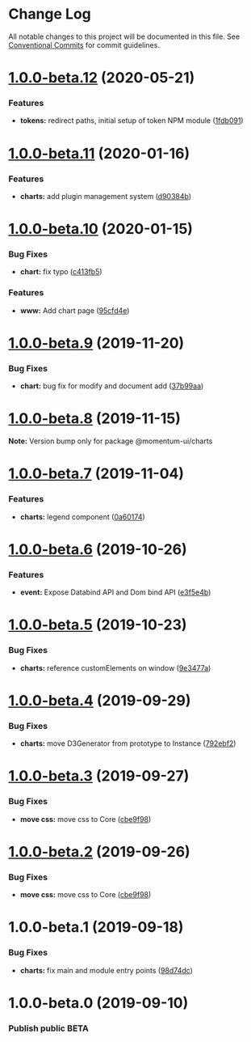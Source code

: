 # Change Log

All notable changes to this project will be documented in this file.
See [Conventional Commits](https://conventionalcommits.org) for commit guidelines.

# [1.0.0-beta.12](https://github.com/momentum-design/momentum-ui/compare/@momentum-ui/charts@1.0.0-beta.11...@momentum-ui/charts@1.0.0-beta.12) (2020-05-21)


### Features

* **tokens:** redirect paths, initial setup of token NPM module ([1fdb091](https://github.com/momentum-design/momentum-ui/commit/1fdb09137b6b986d4ebc4077596ac13d7a7fd9cc))





# [1.0.0-beta.11](https://github.com/momentum-design/momentum-ui/compare/@momentum-ui/charts@1.0.0-beta.10...@momentum-ui/charts@1.0.0-beta.11) (2020-01-16)


### Features

* **charts:** add plugin management system ([d90384b](https://github.com/momentum-design/momentum-ui/commit/d90384b))





# [1.0.0-beta.10](https://github.com/momentum-design/momentum-ui/compare/@momentum-ui/charts@1.0.0-beta.9...@momentum-ui/charts@1.0.0-beta.10) (2020-01-15)


### Bug Fixes

* **chart:** fix typo ([c413fb5](https://github.com/momentum-design/momentum-ui/commit/c413fb5))


### Features

* **www:** Add chart page ([95cfd4e](https://github.com/momentum-design/momentum-ui/commit/95cfd4e))





# [1.0.0-beta.9](https://github.com/momentum-design/momentum-ui/compare/@momentum-ui/charts@1.0.0-beta.8...@momentum-ui/charts@1.0.0-beta.9) (2019-11-20)


### Bug Fixes

* **chart:** bug fix for modify and document add ([37b99aa](https://github.com/momentum-design/momentum-ui/commit/37b99aa))





# [1.0.0-beta.8](https://github.com/momentum-design/momentum-ui/compare/@momentum-ui/charts@1.0.0-beta.7...@momentum-ui/charts@1.0.0-beta.8) (2019-11-15)

**Note:** Version bump only for package @momentum-ui/charts





# [1.0.0-beta.7](https://github.com/momentum-design/momentum-ui/compare/@momentum-ui/charts@1.0.0-beta.6...@momentum-ui/charts@1.0.0-beta.7) (2019-11-04)


### Features

* **charts:** legend component ([0a60174](https://github.com/momentum-design/momentum-ui/commit/0a60174))





# [1.0.0-beta.6](https://github.com/momentum-design/momentum-ui/compare/@momentum-ui/charts@1.0.0-beta.5...@momentum-ui/charts@1.0.0-beta.6) (2019-10-26)


### Features

* **event:** Expose Databind API and Dom bind API ([e3f5e4b](https://github.com/momentum-design/momentum-ui/commit/e3f5e4b))





# [1.0.0-beta.5](https://github.com/momentum-design/momentum-ui/compare/@momentum-ui/charts@1.0.0-beta.4...@momentum-ui/charts@1.0.0-beta.5) (2019-10-23)


### Bug Fixes

* **charts:** reference customElements on window ([9e3477a](https://github.com/momentum-design/momentum-ui/commit/9e3477a))





# [1.0.0-beta.4](https://github.com/momentum-design/momentum-ui/compare/@momentum-ui/charts@1.0.0-beta.3...@momentum-ui/charts@1.0.0-beta.4) (2019-09-29)


### Bug Fixes

* **charts:** move D3Generator from prototype to Instance ([792ebf2](https://github.com/momentum-design/momentum-ui/commit/792ebf2))





# [1.0.0-beta.3](https://github.com/momentum-design/momentum-ui/compare/@momentum-ui/charts@1.0.0-beta.1...@momentum-ui/charts@1.0.0-beta.3) (2019-09-27)


### Bug Fixes

* **move css:** move css to Core ([cbe9f98](https://github.com/momentum-design/momentum-ui/commit/cbe9f98))





# [1.0.0-beta.2](https://github.com/momentum-design/momentum-ui/compare/@momentum-ui/charts@1.0.0-beta.1...@momentum-ui/charts@1.0.0-beta.2) (2019-09-26)


### Bug Fixes

* **move css:** move css to Core ([cbe9f98](https://github.com/momentum-design/momentum-ui/commit/cbe9f98))





# 1.0.0-beta.1 (2019-09-18)


### Bug Fixes

* **charts:** fix main and module entry points ([98d74dc](https://github.com/momentum-design/momentum-ui/commit/98d74dc))





# 1.0.0-beta.0 (2019-09-10)

### Publish public BETA
